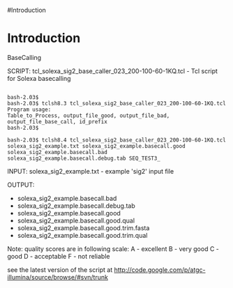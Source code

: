 #Introduction

# Introduction #

BaseCalling

SCRIPT: tcl\_solexa\_sig2\_base\_caller\_023\_200-100-60-1KQ.tcl - Tcl script for Solexa basecalling

```

bash-2.03$
bash-2.03$ tclsh8.3 tcl_solexa_sig2_base_caller_023_200-100-60-1KQ.tcl
Program usage:
Table_to_Process, output_file_good, output_file_bad, output_file_base_call, id_prefix
bash-2.03$

bash-2.03$ tclsh8.4 tcl_solexa_sig2_base_caller_023_200-100-60-1KQ.tcl solexa_sig2_example.txt solexa_sig2_example.basecall.good solexa_sig2_example.basecall.bad solexa_sig2_example.basecall.debug.tab SEQ_TEST3_

```

INPUT: solexa\_sig2\_example.txt - example 'sig2' input file

OUTPUT:
  * solexa\_sig2\_example.basecall.bad
  * solexa\_sig2\_example.basecall.debug.tab
  * solexa\_sig2\_example.basecall.good
  * solexa\_sig2\_example.basecall.good.qual
  * solexa\_sig2\_example.basecall.good.trim.fasta
  * solexa\_sig2\_example.basecall.good.trim.qual

Note: quality scores are in following scale:
A - excellent
B - very good
C - good
D - acceptable
F - not reliable

see the latest version of the script at http://code.google.com/p/atgc-illumina/source/browse/#svn/trunk
